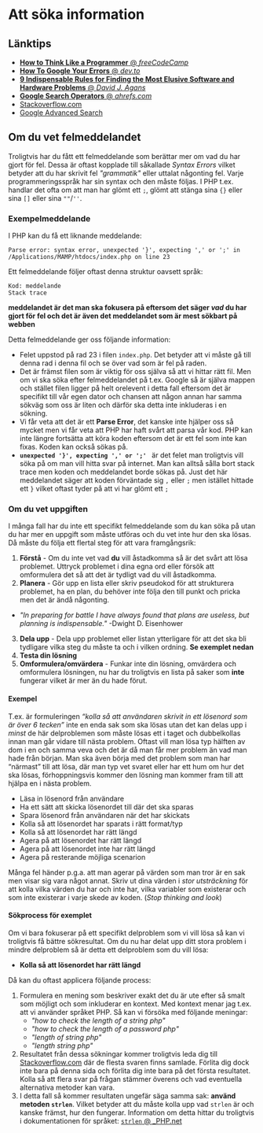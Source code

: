 # Att söka information

## Länktips

* [**How to Think Like a Programmer** @ _freeCodeCamp_](https://medium.freecodecamp.org/how-to-think-like-a-programmer-lessons-in-problem-solving-d1d8bf1de7d2)
* [**How To Google Your Errors** @ _dev.to_](https://dev.to/swyx/how-to-google-your-errors-2l6o)
* [**9 Indispensable Rules for Finding the Most Elusive Software and Hardware Problems** @ _David J. Agans_](https://courses.cs.washington.edu/courses/cse474/17wi/pdfs/lectures/Debugging-Rules.pdf)
* [**Google Search Operators** @ _ahrefs.com_](https://ahrefs.com/blog/google-advanced-search-operators/)
* [Stackoverflow.com](https://stackoverflow.com/)
* [Google Advanced Search](https://www.google.com/advanced_search)


## Om du vet felmeddelandet

Troligtvis har du fått ett felmeddelande som berättar mer om vad du har gjort för fel. Dessa är oftast kopplade till såkallade _Syntax Errors_ vilket betyder att du har skrivit fel _"grammatik"_ eller uttalat någonting fel. Varje programmeringsspråk har sin syntax och den måste följas. I PHP t.ex. handlar det ofta om att man har glömt ett `;`, glömt att stänga sina `{}` eller sina `[]` eller sina `""`/`''`.

### Exempelmeddelande

I PHP kan du få ett liknande meddelande:

```
Parse error: syntax error, unexpected '}', expecting ',' or ';' in /Applications/MAMP/htdocs/index.php on line 23
```

Ett felmeddelande följer oftast denna struktur oavsett språk:
```
Kod: meddelande
Stack trace
```

**meddelandet är det man ska fokusera på eftersom det säger _vad_ du har gjort för fel och det är även det meddelandet som är mest sökbart på webben** 

Detta felmeddelande ger oss följande information:

* Felet uppstod på rad 23 i filen `index.php`. Det betyder att vi måste gå till denna rad i denna fil och se över vad som är fel på raden.
* Det är främst filen som är viktig för oss själva så att vi hittar rätt fil. Men om vi ska söka efter felmeddelandet på t.ex. Google så är själva mappen och stället filen ligger på helt orelevent i detta fall eftersom det är specifikt till vår egen dator och chansen att någon annan har samma sökväg som oss är liten och därför ska detta inte inkluderas i en sökning.
* Vi får veta att det är ett **Parse Error**, det kanske inte hjälper oss så mycket men vi får veta att PHP har haft svårt att parsa vår kod. PHP kan inte längre fortsätta att köra koden eftersom det är ett fel som inte kan fixas. Koden kan också sökas på.
* **`unexpected '}', expecting ',' or ';' `** är det felet man troligtvis vill söka på om man vill hitta svar på internet. Man kan alltså sålla bort stack trace men koden och meddelandet borde sökas på. Just det här meddelandet säger att koden förväntade sig `,` eller `;` men istället hittade ett `}` vilket oftast tyder på att vi har glömt ett `;`


### Om du vet uppgiften

I många fall har du inte ett specifikt felmeddelande som du kan söka på utan du har mer en uppgift som måste utföras och du vet inte hur den ska lösas. Då måste du följa ett flertal steg för att vara framgångsrik:

1. **Förstå** - Om du inte vet vad **du** vill åstadkomma så är det svårt att lösa problemet. Uttryck problemet i dina egna ord eller försök att omformulera det så att det är tydligt vad du vill åstadkomma.
2. **Planera** - Gör upp en lista eller skriv pseudokod för att strukturera problemet, ha en plan, du behöver inte följa den till punkt och pricka men det är ändå någonting.
  * _"In preparing for battle I have always found that plans are useless, but planning is indispensable."_ -Dwight D. Eisenhower
3. **Dela upp** - Dela upp problemet eller listan ytterligare för att det ska bli tydligare vilka steg du måste ta och i vilken ordning. **Se exemplet nedan**
4. **Testa din lösning**
5. **Omformulera/omvärdera** - Funkar inte din lösning, omvärdera och omformulera lösningen, nu har du troligtvis en lista på saker som **inte** fungerar vilket är mer än du hade förut.

#### Exempel

T.ex. är formuleringen _“kolla så att användaren skrivit in ett lösenord som är över 6 tecken”_ inte en enda sak som ska lösas utan det kan delas upp i *minst* de här delproblemen som måste lösas ett i taget och dubbelkollas innan man går vidare till nästa problem. Oftast vill man lösa typ hälften av dom i en och samma veva och det är då man får mer problem än vad man hade från början. Man ska även börja med det problem som man har “närmast” till att lösa, där man typ vet svaret eller har ett hum om hur det ska lösas, förhoppningsvis kommer den lösning man kommer fram till att hjälpa en i nästa problem.

* Läsa in lösenord från användare
* Ha ett sätt att skicka lösenordet till där det ska sparas
* Spara lösenord från användaren när det har skickats
* Kolla så att lösenordet har sparats i rätt format/typ
* Kolla så att lösenordet har rätt längd
* Agera på att lösenordet har rätt längd
* Agera på att lösenordet inte har rätt längd
* Agera på resterande möjliga scenarion

Många fel händer p.g.a. att man agerar på värden som man tror är en sak men visar sig vara något annat. Skriv ut dina värden i *stor utsträckning* för att kolla vilka värden du har och inte har, vilka variabler som existerar och som inte existerar i varje skede av koden. (_Stop thinking and look_)

#### Sökprocess för exemplet

Om vi bara fokuserar på ett specifikt delproblem som vi vill lösa så kan vi troligtvis få bättre sökresultat. Om du nu har delat upp ditt stora problem i mindre delproblem så  är detta ett delproblem som du vill lösa:

* **Kolla så att lösenordet har rätt längd**

Då kan du oftast applicera följande process:

1. Formulera en mening som beskriver exakt det du är ute efter så smalt som möjligt och som inkluderar en kontext. Med kontext menar jag t.ex. att vi använder språket PHP. Så kan vi försöka med följande meningar:
    * _"how to check the length of a string php"_
    * _"how to check the length of a password php"_
    * _"length of string php"_
    * _"length string php"_
2. Resultatet från dessa sökningar kommer troligtvis leda dig till [Stackoverflow.com](https://stackoverflow.com/) där de flesta svaren finns samlade. Förlita dig dock inte bara på denna sida och förlita dig inte bara på det första resultatet. Kolla så att flera svar på frågan stämmer överens och vad eventuella alternativa metoder kan vara.
3. I detta fall så kommer resultaten ungefär säga samma sak: **använd metoden `strlen`**. Vilket betyder att du måste kolla upp vad `strlen` är och kanske främst, hur den fungerar. Information om detta hittar du troligtvis i dokumentationen för språket: [`strlen` @ _PHP.net](http://php.net/manual/en/function.strlen.php)